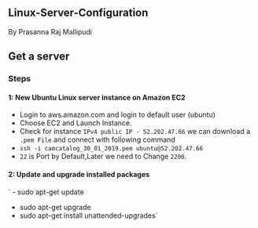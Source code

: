 ## Linux-Server-Configuration
By Prasanna Raj Mallipudi

## Get a server

### Steps

#### 1: New Ubuntu Linux server instance on Amazon EC2

- Login to aws.amazon.com and login to default user (ubuntu)
- Choose EC2 and Launch Instance.
- Check for instance `IPv4 public IP - 52.202.47.66`
  we can download a `.pem File` and connect with following command
- `ssh -i camcatalog_30_01_2019.pem ubuntu@52.202.47.66`
- `22` is Port by Default,Later we need to Change `2200`.

#### 2: Update and upgrade installed packages
` - sudo apt-get update
  - sudo apt-get upgrade
  - sudo apt-get install unattended-upgrades`
